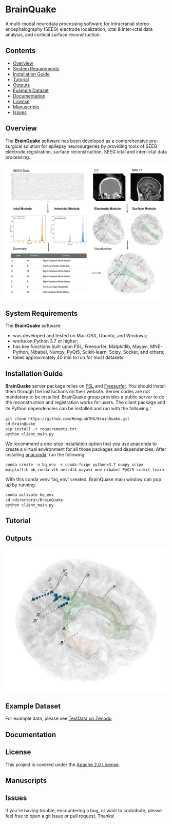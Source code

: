 # BrainQuake

A multi-modal neurodata processing software for intracranial stereo-encephalography (SEEG) electrode localization, ictal &amp; inter-ictal data analysis, and cortical surface reconstruction.

## Contents

- [Overview](#overview)
- [System Requirements](#system-requirements)
- [Installation Guide](#installation-guide)
- [Tutorial](#tutorial)
- [Outputs](#outputs)
- [Example Dataset](#example-dataset)
- [Documentation](#documentation)
- [License](#license)
- [Manuscripts](#manuscripts)
- [Issues](#issues)

## Overview

The **BrainQuake** software has been developed as a comprehensive pre-surgical solution for epilepsy neurosurgeries by providing tools of SEEG electrode registration, surface reconstruction, SEEG ictal and inter-ictal data processing.

![](./docs/Figure1_MainSoftware.png)

## System Requirements

The **BrainQuake** software:

- was developed and tested on Mac OSX, Ubuntu, and Windows;
- works on Python 3.7 or higher;
- has key functions built upon FSL, Freesurfer, Matplotlib, Mayavi, MNE-Python, Nibabel, Numpy, PyQt5, Scikit-learn, Scipy, Socket, and others;
- takes approximately 40 min to run for most datasets.

## Installation Guide

**BrainQuake** server package relies on [FSL](http://fsl.fmrib.ox.ac.uk/fsl/fslwiki/FslInstallation) and [Freesurfer](https://surfer.nmr.mgh.harvard.edu/fswiki/DownloadAndInstall). You should install them through the instructions on their website. Server codes are not mandatory to be installed. BrainQuake group provides a public server to do the reconstruction and registration works for users. The client package and its Python dependencies can be installed and run with the following：

    git clone https://github.com/HongLabTHU/BrainQuake.git
    cd BrainQuake
    pip install -r requirements.txt
    python client_main.py

We recommend a one-stop installation option that you use anaconda to create a virtual environment for all those packages and dependencies. After installing [anaconda](https://www.anaconda.com/products/individual#Downloads), run the following:

    conda create -n bq_env -c conda-forge python=3.7 numpy scipy matplotlib nb_conda vtk netcdf4 mayavi mne nibabel PyQt5 scikit-learn
    
With this conda venv 'bq_env' created, BrainQuake main window can pop up by running:

    conda activate bq_env
    cd <directory>/BrainQuake
    python client_main.py

## Tutorial

## Outputs

![](./docs/result.png)

## Example Dataset

For example data, please see [TestData on Zenodo](https://doi.org/10.5281/zenodo.5494990)

## Documentation

## License

This project is covered under the [Apache 2.0 License](https://github.com/HongLabTHU/BrainQuake/blob/main/LICENSE).

## Manuscripts

## Issues

If you're having trouble, encountering a bug, or want to contribute, please feel free to open a git issue or pull request. Thanks!
